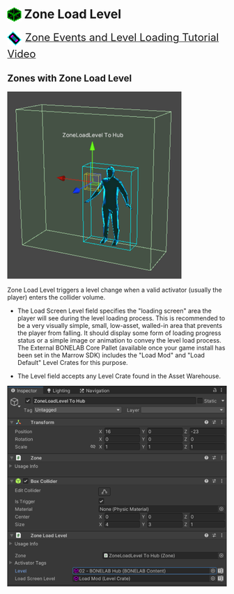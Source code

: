 # <img src="./Images/zone-icon.png" valign="middle" style="padding-bottom: 4px"> Zone Load Level

<img src="./Images/icon_marrow_video.png" valign="middle" style="margin: 0px 5px 5px 0px"/> <a href="https://www.youtube.com/watch?v=mckRH8cNSRU"><font size="5">Zone Events and Level Loading Tutorial Video</font></a> 

## Zones with Zone Load Level

<img src="./Images/Zones/zoneloadlevel_to_hub.png" width="400">

Zone Load Level triggers a level change when a valid activator (usually the player) enters the collider volume.  

- The Load Screen Level field specifies the "loading screen" area the player will see during the level loading process.  This is recommended to be a very visually simple, small, low-asset, walled-in area that prevents the player from falling.  It should display some form of loading progress status or a simple image or animation to convey the level load process.  The External BONELAB Core Pallet (available once your game install has been set in the Marrow SDK) includes the "Load Mod" and "Load Default" Level Crates for this purpose.

- The Level field accepts any Level Crate found in the Asset Warehouse.

<img src="./Images/Zones/zoneloadlevel_inspector.png" >
